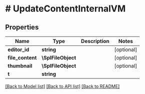 # # UpdateContentInternalVM

## Properties

Name | Type | Description | Notes
------------ | ------------- | ------------- | -------------
**editor_id** | **string** |  | [optional]
**file_content** | **\SplFileObject** |  | [optional]
**thumbnail** | **\SplFileObject** |  | [optional]
**t** | **string** |  |

[[Back to Model list]](../../README.md#models) [[Back to API list]](../../README.md#endpoints) [[Back to README]](../../README.md)
